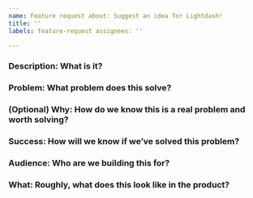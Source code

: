 ```yaml
---
name: Feature request about: Suggest an idea for Lightdash!
title: ''
labels: feature-request assignees: ''

---
```


### Description: What is it?

<!-- 
This should be short and sweet 🍬
How would you explain this feature in two lines to someone else at Lightdash?
-->

### Problem: What problem does this solve?

<!-- 
Describe the problem that this feature requests solves (or potential opportunity we're looking at).
Add a clear and concise description of what the problem is. Ex. I'm always frustrated when [...]
-->

### (Optional) Why: How do we know this is a real problem and worth solving?

<!--
Why are we solving this?
If you're a Lightdash user suggesting a feature, you can skip this! 
Otherwise, add any links to customer conversations or research. 
-->

### Success: How will we know if we’ve solved this problem?

<!--
Add how we will determine whether the problem has being solved. Qualitative and
quantitative measures.
-->

### Audience: Who are we building this for?

<!-- 
Add example user descriptions that would benefit from this solution (e.g. users who are onboarding, data consumers, data builders). It's unlikely that a solution is for everyone 🙂 
--> 

### What: Roughly, what does this look like in the product?

<!-- 
Don't actually design a solution here. Try to use words or simple sketched pictures. Talk more about how this would interact with other parts of the product than how it should look. 
-->

<!-- 
### Notes on this template:

- Do not add the solution here. This proposal is meant to ***inform*** the solution.
- A proposal should fit on a printed A4 page. If it doesn't, you might want to keep working on it until you have a clearer view of the problem 🙂
- Use plain English. Try to avoid acronyms or technical words. Describe the problem like you would in a conversation with someone in the team.
-->
